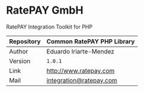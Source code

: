 # RatePAY GmbH

RatePAY Integration Toolkit for PHP

| Repository | Common RatePAY PHP Library
|------------|----------
| Author     | Eduardo Iriarte-Mendez
| Version    | `1.0.1`
| Link       | http://www.ratepay.com
| Mail       | integration@ratepay.com


